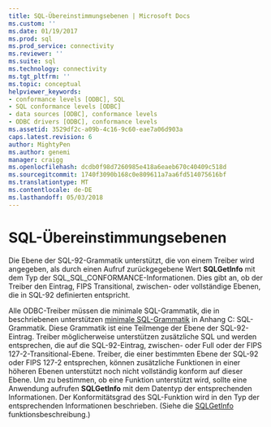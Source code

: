 ```yaml
---
title: SQL-Übereinstimmungsebenen | Microsoft Docs
ms.custom: ''
ms.date: 01/19/2017
ms.prod: sql
ms.prod_service: connectivity
ms.reviewer: ''
ms.suite: sql
ms.technology: connectivity
ms.tgt_pltfrm: ''
ms.topic: conceptual
helpviewer_keywords:
- conformance levels [ODBC], SQL
- SQL conformance levels [ODBC]
- data sources [ODBC], conformance levels
- ODBC drivers [ODBC], conformance levels
ms.assetid: 3529df2c-a09b-4c16-9c60-eae7a06d903a
caps.latest.revision: 6
author: MightyPen
ms.author: genemi
manager: craigg
ms.openlocfilehash: dcdb0f98d7260985e418a6eaeb670c40409c518d
ms.sourcegitcommit: 1740f3090b168c0e809611a7aa6fd514075616bf
ms.translationtype: MT
ms.contentlocale: de-DE
ms.lasthandoff: 05/03/2018
---
```

# <a name="sql-conformance-levels"></a>SQL-Übereinstimmungsebenen
Die Ebene der SQL-92-Grammatik unterstützt, die von einem Treiber wird angegeben, als durch einen Aufruf zurückgegebene Wert **SQLGetInfo** mit dem Typ der SQL_SQL_CONFORMANCE-Informationen. Dies gibt an, ob der Treiber den Eintrag, FIPS Transitional, zwischen- oder vollständige Ebenen, die in SQL-92 definierten entspricht.  
  
 Alle ODBC-Treiber müssen die minimale SQL-Grammatik, die in beschriebenen unterstützen [minimale SQL-Grammatik](../../../odbc/reference/appendixes/sql-minimum-grammar.md) in Anhang C: SQL-Grammatik. Diese Grammatik ist eine Teilmenge der Ebene der SQL-92-Eintrag. Treiber möglicherweise unterstützen zusätzliche SQL und werden entsprechen, die auf die SQL-92-Eintrag, zwischen- oder Full oder der FIPS 127-2-Transitional-Ebene. Treiber, die einer bestimmten Ebene der SQL-92 oder FIPS 127-2 entsprechen, können zusätzliche Funktionen in einer höheren Ebenen unterstützt noch nicht vollständig konform auf dieser Ebene. Um zu bestimmen, ob eine Funktion unterstützt wird, sollte eine Anwendung aufrufen **SQLGetInfo** mit dem Datentyp der entsprechenden Informationen. Der Konformitätsgrad des SQL-Funktion wird in den Typ der entsprechenden Informationen beschrieben. (Siehe die [SQLGetInfo](../../../odbc/reference/syntax/sqlgetinfo-function.md) funktionsbeschreibung.)
